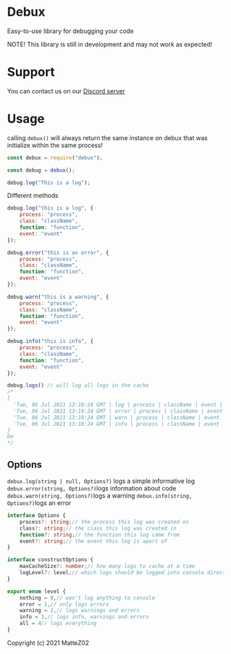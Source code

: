 # Debux

Easy-to-use library for debugging your code

NOTE! This library is still in development and may not work as expected!

# Support

You can contact us on our [Discord server](https://discord.gg/2qFkF3qqmu)

# Usage

calling `debux()` will always return the same instance on debux that was initialize within the same process!

```js
const debux = require("debux");

const debug = debux();

debug.log("This is a log");
```

Different methods
```js
debug.log("this is a log", {
    process: "process",
    class: "className",
    function: "function",
    event: "event"
});

debug.error("this is an error", {
    process: "process",
    class: "className",
    function: "function",
    event: "event"
});

debug.warn("this is a warning", {
    process: "process",
    class: "className",
    function: "function",
    event: "event"
});

debug.info("this is info", {
    process: "process",
    class: "className",
    function: "function",
    event: "event"
});

debug.logs() // will log all logs in the cache
/*
[
  'Tue, 06 Jul 2021 13:18:24 GMT | log | process | className | event | function | this is a log',
  'Tue, 06 Jul 2021 13:18:24 GMT | error | process | className | event | function | this is an error',
  'Tue, 06 Jul 2021 13:18:24 GMT | warn | process | className | event | function | this is a warning',
  'Tue, 06 Jul 2021 13:18:24 GMT | info | process | className | event | function | this is info'
]
De
*/
```

## Options

`debux.log(string | null, Options?)` logs a simple informative log
`debux.error(string, Options?)`logs information about code
`debux.warn(string, Options?)`logs a warning
`debux.info(string, Options?)`logs an error

```ts
interface Options {
    process?: string;// the process this log was created on
    class?: string;// the class this log was created in
    function?: string;// the function this log came from
    event?: string;// the event this log is apart of
}

interface constructOptions {
    maxCacheSize?: number;// how many logs to cache at a time
    logLevel?: level;// which logs should be logged into console directly
}

export enum level {
    nothing = 0,// won't log anything to console
    error = 1,// only logs errors
    warning = 2,// logs warnings and errors
    info = 3,// logs info, warnings and errors
    all = 4// logs everything
}
```


Copyright (c) 2021 MatteZ02